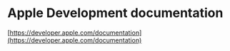 # Apple Development documentation

[https://developer.apple.com/documentation](https://developer.apple.com/documentation)
